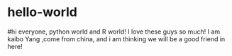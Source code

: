 # hello-world

#hi everyone, python world and R world! I love these guys so much!
I am kaibo Yang ,come from china, and i am thinking we will be a good friend in here!
